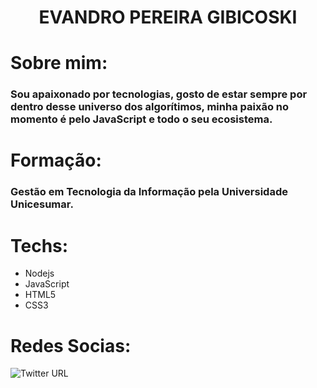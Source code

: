 <div align="center">
  <h1><strong>EVANDRO PEREIRA GIBICOSKI</strong></h1>
</div>

# Sobre mim:
### Sou apaixonado por tecnologias, gosto de estar sempre por dentro desse universo dos algorítimos, minha paixão no momento é pelo JavaScript e todo o seu ecosistema.

# Formação:
### Gestão em Tecnologia da Informação pela Universidade Unicesumar.

# Techs:
* Nodejs
* JavaScript
* HTML5
* CSS3
# Redes Socias:

![Twitter URL](https://img.shields.io/twitter/url?url=https%3A%2F%2Ftwitter.com%2Fgibify_official)
